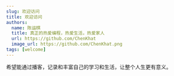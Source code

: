 ```yaml
---
slug: 欢迎访问
title: 欢迎访问
authors:
  name: 陈运棋
  title: 真正的热爱编程，热爱生活，热爱家人
  url: https://github.com/ChenKhat
  image_url: https://github.com/ChenKhat.png
tags: [welcome]
---
```


希望能通过播客，记录和丰富自己的学习和生活，让整个人生更有意义。
